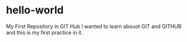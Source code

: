 # hello-world
My First Repository in GIT Hub
I wanted to learn abouot GIT and GITHUB and this is my first practice in it.
